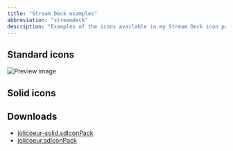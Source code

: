 ```yaml
---
title: "Stream Deck examples"
abbreviation: "streamdeck"
description: "Examples of the icons available in my Stream Deck icon packs."
---
```


## Standard icons

![Preview image](../img/streamdeck-preview.png')

## Solid icons


## Downloads
- [jolicoeur-solid.sdIconPack](https://github.com/AdamJ/stream-deck-icon-packs/tree/main/com.elgato.jolicoeur-solid.sdIconPack)
- [jolicoeur.sdIconPack](https://github.com/AdamJ/stream-deck-icon-packs/tree/main/com.elgato.jolicoeur.sdIconPack)

